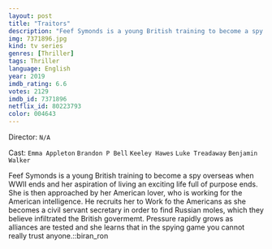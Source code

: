 ```yaml
---
layout: post
title: "Traitors"
description: "Feef Symonds is a young British training to become a spy overseas when WWII ends and her aspiration of living an exciting life full of purpose ends. She is then approached by her American lover, who is working for the American intelligence. He recruits her to Work fo the Americans as she becomes a civil servant secretary in order to find Russian moles, which they believe infiltrated the British govermemt. Pressure rapidly grows as alliances are tested and she learns that in the spying game you cannot really trust anyone..."
img: 7371896.jpg
kind: tv series
genres: [Thriller]
tags: Thriller 
language: English
year: 2019
imdb_rating: 6.6
votes: 2129
imdb_id: 7371896
netflix_id: 80223793
color: 004643
---
```

Director: `N/A`  

Cast: `Emma Appleton` `Brandon P Bell` `Keeley Hawes` `Luke Treadaway` `Benjamin Walker` 

Feef Symonds is a young British training to become a spy overseas when WWII ends and her aspiration of living an exciting life full of purpose ends. She is then approached by her American lover, who is working for the American intelligence. He recruits her to Work fo the Americans as she becomes a civil servant secretary in order to find Russian moles, which they believe infiltrated the British govermemt. Pressure rapidly grows as alliances are tested and she learns that in the spying game you cannot really trust anyone.::biran_ron
